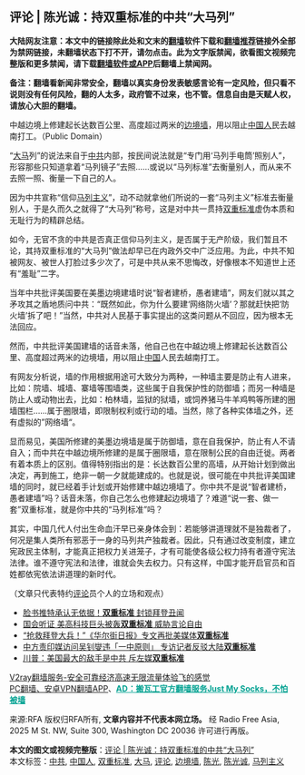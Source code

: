  <h2>评论 | 陈光诚：持双重标准的中共“大马列”</h2> <p class="notice"><b>大陆网友注意：本文中的链接除此处和文末的<a href="https://github.com/bannedbook/fanqiang" >翻墙</a>软件下载和<a href="https://github.com/killgcd/justmysocks/blob/master/README.md">翻墙推荐</a>链接外全部为禁网链接，未翻墙状态下打不开，请勿点击。此为文字版禁闻，欲看图文视频完整版和更多禁闻，请下载<a href="https://github.com/bannedbook/fanqiang">翻墙软件或APP</a>后翻墙上禁闻网。</p><p>备注：翻墙看新闻非常安全，翻墙以真实身份发表敏感言论有一定风险，但只看不说则没有任何风险，翻的人太多，政府管不过来，也不管。信息自由是天赋人权，请放心大胆的翻墙。</b></p>  <div class="entry"> <p>中越边境上修建起长达数百公里、高度超过两米的<a href="https://www.bannedbook.org/bnews/tag/%E8%BE%B9%E5%A2%83%E5%A2%99/" class="st_tag internal_tag" rel="tag" title="标签 边境墙 下的日志">边境墙</a>，用以阻止<a href="https://www.bannedbook.org/bnews/tag/%e4%b8%ad%e5%9b%bd%e4%ba%ba/" class="st_tag internal_tag" rel="tag" title="标签 中国人 下的日志">中国人</a>民去越南打工。（Public Domain）</p> <p>“<a href="https://www.bannedbook.org/bnews/tag/%e5%a4%a7%e9%a9%ac/" class="st_tag internal_tag" rel="tag" title="标签 大马 下的日志">大马</a>列”的说法来自于<a href="https://www.bannedbook.org/bnews/tag/%e4%b8%ad%e5%85%b1/" class="st_tag internal_tag" rel="tag" title="标签 中共 下的日志">中共</a>内部，按民间说法就是“专门用‘马列手电筒’照别人”，形容那些只知道拿着“马列镜子”去照……或说以“马列标准”去衡量别人，而从来不去照一照、衡量一下自己的人。</p>  <p>因为中共宣称“信仰<a href="https://www.bannedbook.org/bnews/tag/%E9%A9%AC%E5%88%97%E4%B8%BB%E4%B9%89/" class="st_tag internal_tag" rel="tag" title="标签 马列主义 下的日志">马列主义</a>”，动不动就拿他们所说的一套“马列主义”标准去衡量别人，于是久而久之就得了“大马列”称号，这是对中共一贯持<a href="https://www.bannedbook.org/bnews/tag/%E5%8F%8C%E9%87%8D%E6%A0%87%E5%87%86/" class="st_tag internal_tag" rel="tag" title="标签 双重标准 下的日志">双重标准</a>虚伪本质和无耻行为的精辟总结。</p> <p>如今，无官不贪的中共是否真正信仰马列主义，是否属于无产阶级，我们暂且不论，其持双重标准的“大马列”做法却早已在内政外交中广泛应用。为此，中共不知被网友、被世人打脸过多少次了，可是中共从来不思悔改，好像根本不知道世上还有“羞耻”二字。</p>  <p>当年中共批评美国要在美墨边境建墙时说“智者建桥，愚者建墙”，网友们就以其之矛攻其之盾地质问中共：“既然如此，你为什么要建‘网络防火墙’？那就赶快把‘防火墙’拆了吧！”当然，中共对人民基于事实提出的这类问题从不回应，因为根本无法回应。</p> <p>然而，中共批评美国建墙的话音未落，他自己也在中越边境上修建起长达数百公里、高度超过两米的边境墙，用以阻止<span class='wp_keywordlink_affiliate'><a href="https://www.bannedbook.org/" title="中国" target="_blank">中国</a></span>人民去越南打工。</p>  <p>有网友分析说，墙的作用根据用途可大致分为两种，一种墙主要是防止有人进来，比如：院墙、城墙、寨墙等围墙类，这些属于自我保护性的防御墙；而另一种墙是防止人或动物出去，比如：柏林墙，监狱的狱墙，或饲养猪马牛羊鸡鸭等所建的圈墙围栏……属于圈限墙，即限制权利或行动的墙。当然，除了各种实体墙之外，还有虚拟的”网络墙“。</p> <p>显而易见，美国所修建的美墨边境墙是属于防御墙，意在自我保护，防止有人不请自入；而中共在中越边境所修建的是属于圈限墙，意在限制公民的自由迁徙。两者有着本质上的区别。值得特别指出的是：长达数百公里的高墙，从开始计划到做出决定，再到施工，绝非一朝一夕就能建成的。也就是说，很可能在中共批评美国建墙的同时，就已经着手计划或开始修建中越边境墙了。你中共不是说“智者建桥，愚者建墙”吗？话音未落，你自己怎么也修建起边境墙了？难道“说一套、做一套”双重标准，就是你中共的“马列标准”吗？</p>  <p>其实，中国几代人付出生命血汗早已亲身体会到：若能够讲道理就不是独裁者了，何况是集人类所有邪恶于一身的马列共产独裁者。因此，只有通过改变制度，建立宪政民主体制，才能真正把权力关进笼子，才有可能使各级公权力持有者遵守宪法法律。谁不遵守宪法和法律，谁就会失去权力。只有这样，中国才能开启官员和百姓都依宪依法讲道理的新时代。</p> <p>（文章只代表特约<span class='wp_keywordlink_affiliate'><a href="https://www.bannedbook.org/bnews/comments/" title="新闻评论" target="_blank">评论</a></span>员个人的立场和观点）</p> <ul class='op-related-articles' title='相关阅读'> <li><a href='https://www.bannedbook.org/bnews/taiwannews/20201030/1422702.html' target='_blank'>脸书推特承认无依据！<b>双重标准</b> 封锁拜登丑闻</a></li> <li><a href='https://www.bannedbook.org/bnews/comments/20201030/1422537.html' target='_blank'>国会听证 美高科技巨头被轰<b>双重标准</b> 威胁言论自由</a></li> <li><a href='https://www.bannedbook.org/bnews/worldnews/20201029/1421875.html' target='_blank'>“抢救拜登大兵！”《华尔街日报》专文再批美媒体<b>双重标准</b></a></li> <li><a href='https://www.bannedbook.org/bnews/headline/20201024/1419656.html' target='_blank'>中方责印媒访问吴钊燮违「一中原则」 专访记者反驳大陆<b>双重标准</b></a></li> <li><a href='https://www.bannedbook.org/bnews/taiwannews/20201024/1419416.html' target='_blank'>川普：美国最大的敌手是中共 斥左媒<b>双重标准</b></a></li> </ul> <p class="texttj"> <a href="https://www.bannedbook.org/forum23/topic22702.html" target="_blank">V2ray翻墙服务-安全可靠经济高速无限流量体验飞的感觉</a><br/> <a href="https://github.com/bannedbook/fanqiang/wiki/%E7%A6%81%E9%97%BB%E7%BD%91%E5%AE%89%E5%8D%93%E7%BF%BB%E5%A2%99%E6%96%B0%E9%97%BBAPP" target="_blank">PC翻墙、安卓VPN翻墙APP</a>、<span onclick="window.open('https://github.com/killgcd/justmysocks/blob/master/README.md')" style="font-weight:bold;color:#00A191;cursor:pointer;text-decoration:underline;outline:none">AD：搬瓦工官方翻墙服务Just My Socks，不怕被墙</span></p><p>来源:RFA  版权归RFA所有, <strong>文章内容并不代表本网立场。</strong>  经 Radio Free Asia, 2025 M St. NW, Suite 300, Washington DC 20036 许可进行再版。</p><a name='sharetosocial'></a>       <div><b>本文的图文或视频完整版</b>：<a href='https://www.bannedbook.org/bnews/comments/20201102/1424524.html'>评论 | 陈光诚：持双重标准的中共“大马列”</a></div>  </div><!--END ENTRY--> <div class="postfooter"> <div>本文标签：<a href="https://www.bannedbook.org/bnews/tag/%e4%b8%ad%e5%85%b1/" rel="tag">中共</a>, <a href="https://www.bannedbook.org/bnews/tag/%e4%b8%ad%e5%9b%bd%e4%ba%ba/" rel="tag">中国人</a>, <a href="https://www.bannedbook.org/bnews/tag/%E5%8F%8C%E9%87%8D%E6%A0%87%E5%87%86/" rel="tag">双重标准</a>, <a href="https://www.bannedbook.org/bnews/tag/%e5%a4%a7%e9%a9%ac/" rel="tag">大马</a>, <a href="https://www.bannedbook.org/bnews/tag/%E8%AF%84%E8%AE%BA/" rel="tag">评论</a>, <a href="https://www.bannedbook.org/bnews/tag/%E8%BE%B9%E5%A2%83%E5%A2%99/" rel="tag">边境墙</a>, <a href="https://www.bannedbook.org/bnews/tag/%e9%99%88%e5%85%89/" rel="tag">陈光</a>, <a href="https://www.bannedbook.org/bnews/tag/%e9%99%88%e5%85%89%e8%af%9a/" rel="tag">陈光诚</a>, <a href="https://www.bannedbook.org/bnews/tag/%E9%A9%AC%E5%88%97%E4%B8%BB%E4%B9%89/" rel="tag">马列主义</a></div>  </div><!--END POSTFOOTER--> 